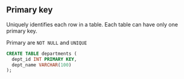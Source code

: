 ## Primary key

Uniquely identifies each row in a table. Each table can have only one primary key.​

Primary are `NOT NULL` and `UNIQUE`

```sql
CREATE TABLE departments (
  dept_id INT PRIMARY KEY,
  dept_name VARCHAR(100)
);
```
